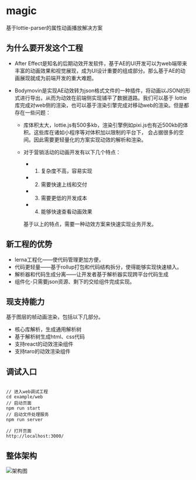 # magic


基于lottie-parser的属性动画播放解决方案

## 为什么要开发这个工程
-   After Effect是知名的后期动效开发软件，基于AE的UI开发可以为web端带来丰富的动画效果和视觉展现，成为UI设计重要的组成部分。那么基于AE的动画展现就成为前端开发的重大难题。

-   Bodymovin是实现AE动效转为json格式文件的一种插件，将动画以JSON的形式进行导出，从而为动效在前端侧实现铺平了数据道路。我们可以基于
lottie库完成对web侧的渲染，也可以基于渲染引擎完成对移动web的渲染。但是都存在一些问题：
    -  库体积太大，lottie.js有500多kb，渲染引擎例如pixi.js也有近500kb的体积。这些库在诸如小程序等对体积加以限制的平台下，
会占据很多的空间。因此需要更轻量化的方案实现动效的解析和渲染。

    -  对于营销活动的动画开发有以下几个特点：
        - 1. 复杂度不高，容易实现
        - 2. 需要快速上线和交付
        - 3. 需要更低的开发成本
        - 4. 能够快速查看动画效果
    
        基于以上的特点，需要一种动效方案来快速实现业务开发。

## 新工程的优势

-  lerna工程化——使代码管理更加方便，
-  代码更轻量——基于rollup打包和代码结构拆分，使得能够实现快速植入。
-  解析器和代码生成分离——让开发者基于解析器实现跨平台代码生成
-  组件化-只需要json资源、剩下的交给组件完成实现。

## 现支持能力

基于图层的帧动画渲染，包括以下几部分。

- 核心库解析，生成通用解析树
- 基于解析树生成html、css代码
- 支持react的动效渲染组件
- 支持taro的动效渲染组件

## 调试入口

```shell

// 进入web调试工程
cd example/web
// 启动页面
npm run start
// 启动文件处理服务
npm run server

// 打开页面
http://localhost:3000/

```


## 整体架构

![架构图](https://p1.meituan.net/travelcube/1edf60e0a47e35c36d33c6ece1070aae169327.png)
